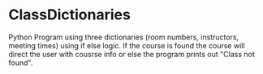# ClassDictionaries
Python Program using three dictionaries (room numbers, instructors, meeting times) using if else logic.
If the course is found the course will direct the user with cousrse info or else the program prints out "Class not found".
